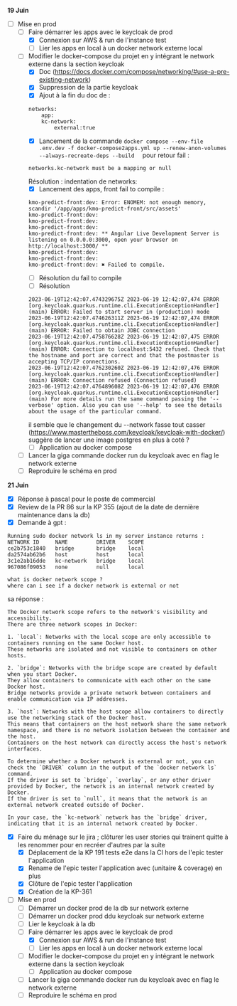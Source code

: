 **19 Juin**
- [ ] Mise en prod
    - [ ] Faire démarrer les apps avec le keycloak de prod
        - [x] Connexion sur AWS & run de l'instance test 
        - [ ] Lier les apps en local à un docker network externe local
    - [ ] Modifier le docker-compose du projet en y intégrant le network externe dans la section keycloak
        - [x] Doc (https://docs.docker.com/compose/networking/#use-a-pre-existing-network)
        - [x] Suppression de la partie keycloak
        - [x] Ajout à la fin du doc de : 
        ```
        networks:
            app:
            kc-network:
                external:true
        ```
        - [x] Lancement de la commande ```docker compose --env-file .env.dev -f docker-compose2apps.yml up --renew-anon-volumes --always-recreate-deps --build  ``` pour retour fail :
        ```
        networks.kc-network must be a mapping or null
        ```
        Résolution : indentation de networks:
        - [x] Lancement des apps, front fail to compile : 
        ```
        kmo-predict-front:dev: Error: ENOMEM: not enough memory, scandir '/app/apps/kmo-predict-front/src/assets'
        kmo-predict-front:dev:
        kmo-predict-front:dev:
        kmo-predict-front:dev:
        kmo-predict-front:dev: ** Angular Live Development Server is listening on 0.0.0.0:3000, open your browser on http://localhost:3000/ **
        kmo-predict-front:dev:
        kmo-predict-front:dev:
        kmo-predict-front:dev: ✖ Failed to compile.        
        ```
        - [ ] Résolution du fail to compile
        - [ ] Résolution 
        ```
        2023-06-19T12:42:07.474329675Z 2023-06-19 12:42:07,474 ERROR [org.keycloak.quarkus.runtime.cli.ExecutionExceptionHandler] (main) ERROR: Failed to start server in (production) mode
        2023-06-19T12:42:07.474626311Z 2023-06-19 12:42:07,474 ERROR [org.keycloak.quarkus.runtime.cli.ExecutionExceptionHandler] (main) ERROR: Failed to obtain JDBC connection
        2023-06-19T12:42:07.475876628Z 2023-06-19 12:42:07,475 ERROR [org.keycloak.quarkus.runtime.cli.ExecutionExceptionHandler] (main) ERROR: Connection to localhost:5432 refused. Check that the hostname and port are correct and that the postmaster is accepting TCP/IP connections.
        2023-06-19T12:42:07.476230260Z 2023-06-19 12:42:07,476 ERROR [org.keycloak.quarkus.runtime.cli.ExecutionExceptionHandler] (main) ERROR: Connection refused (Connection refused)
        2023-06-19T12:42:07.476489608Z 2023-06-19 12:42:07,476 ERROR [org.keycloak.quarkus.runtime.cli.ExecutionExceptionHandler] (main) For more details run the same command passing the '--verbose' option. Also you can use '--help' to see the details about the usage of the particular command.
        ```
        il semble que le changement du --network fasse tout casser
        (https://www.mastertheboss.com/keycloak/keycloak-with-docker/) suggère de lancer une image postgres en plus à coté ?
        - [ ] Application au docker compose
    - [ ] Lancer la giga commande docker run du keycloak avec en flag le network externe 
    - [ ] Reproduire le schéma en prod

**21 Juin**
- [x] Réponse à pascal pour le poste de commercial
- [x] Review de la PR 86 sur la KP 355
    (ajout de la date de dernière maintenance dans la db)
- [x] Demande à gpt : 
```
Running sudo docker network ls in my server instance returns : 
NETWORK ID     NAME         DRIVER    SCOPE
ce2b753c1840   bridge       bridge    local
da2574ab62b6   host         host      local
3c1e2ab16dde   kc-network   bridge    local
967086f09053   none         null      local

what is docker network scope ?
where can i see if a docker network is external or not
```
sa réponse : 
```
The Docker network scope refers to the network's visibility and accessibility. 
There are three network scopes in Docker:

1. `local`: Networks with the local scope are only accessible to containers running on the same Docker host.
These networks are isolated and not visible to containers on other hosts.

2. `bridge`: Networks with the bridge scope are created by default when you start Docker. 
They allow containers to communicate with each other on the same Docker host. 
Bridge networks provide a private network between containers and enable communication via IP addresses.

3. `host`: Networks with the host scope allow containers to directly use the networking stack of the Docker host. 
This means that containers on the host network share the same network namespace, and there is no network isolation between the container and the host. 
Containers on the host network can directly access the host's network interfaces.

To determine whether a Docker network is external or not, you can check the `DRIVER` column in the output of the `docker network ls` command. 
If the driver is set to `bridge`, `overlay`, or any other driver provided by Docker, the network is an internal network created by Docker. 
If the driver is set to `null`, it means that the network is an external network created outside of Docker.

In your case, the `kc-network` network has the `bridge` driver, indicating that it is an internal network created by Docker.
```
- [x] Faire du ménage sur le jira ; clôturer les user stories qui trainent quitte à les renommer pour en recréer d'autres par la suite
    - [x] Déplacement de la KP 191 tests e2e dans la CI hors de l'epic tester l'application
    - [x] Rename de l'epic tester l'application avec (unitaire & coverage) en plus
    - [x] Clôture de l'epic tester l'application
    - [x] Création de la KP-361 
- [ ] Mise en prod
    - [ ] Démarrer un docker prod de la db sur network externe
    - [ ] Démarrer un docker prod ddu keycloak sur network externe
    - [ ] Lier le keycloak à la db
    - [ ] Faire démarrer les apps avec le keycloak de prod
        - [x] Connexion sur AWS & run de l'instance test 
        - [ ] Lier les apps en local à un docker network externe local
    - [ ] Modifier le docker-compose du projet en y intégrant le network externe dans la section keycloak
        - [ ] Application au docker compose
    - [ ] Lancer la giga commande docker run du keycloak avec en flag le network externe 
    - [ ] Reproduire le schéma en prod